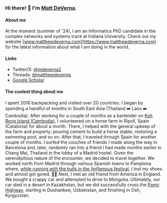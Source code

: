 ### Hi there! 👋 I'm [Matt DeVerna](https://www.matthewdeverna.com/).

#### About me

At the moment (summer of '24), I am an Informatics PhD candidate in the complex networks and systems track at Indiana University.
Check out my website [www.matthewdeverna.com](https://www.matthewdeverna.com) for the latest information about what I am doing in the world.

#### Links
- Twitter/X: [@mdeverna2](https://x.com/mdeverna2)
- Threads: [@matthewdeverna](https://www.threads.net/@matthewdeverna)
- [Google Scholar](https://scholar.google.com/citations?user=JT24N-oAAAAJ)

#### The coolest thing about me
I spent 2016 backpacking and visited over 20 countries.
I began by spending a handful of months in South East Asia (Thailand ➡️ Laos ➡️ Cambodia).
After working for a couple of months as a bartender on [Koh Rong Island (Cambodia)](https://en.wikipedia.org/wiki/Koh_Rong), I volunteered on a horse farm in Ripoll, Spain (Catalonia) for about a month.
There, I helped with the general upkeep of the farm and property: pouring cement to build a horse stable, restoring a swimming pool, and so on.
After that, I traveled through Spain for another couple of months.
I surfed the couches of friends I made along the way in Barcelona and, later, randomly ran into a friend I had made months earlier in Chang Mai, Thailand in the lobby of a Madrid hostel.
Given the serendipitous nature of the encounter, we decided to travel together.
We worked north from Madrid through various Spanish towns to Pamplona where, [while running with the bulls in the (in)famous festival](https://en.wikipedia.org/wiki/Running_of_the_bulls), I lost my shoes and almost got gored. 🏃‍♂️
Next, I met an old friend from America in England.
We bought a crappy car and attempted to drive to Mongolia.
Ultimately, our car died in a desert in Kazakhstan, but we did successfully cross the [Pamir Highway](https://en.wikipedia.org/wiki/M41_highway), starting in Dushanbee, Uzbekistan, and finishing in Osh, Kyrgyzstan.
